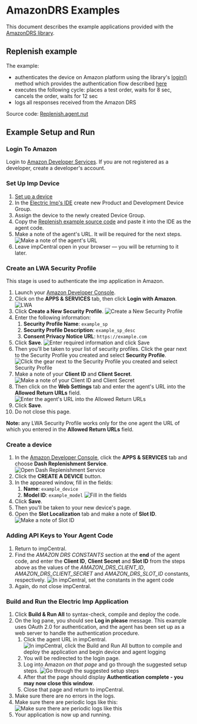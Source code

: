 # AmazonDRS Examples #

This document describes the example applications provided with the [AmazonDRS library](../README.md).

## Replenish example ##

The example:
- authenticates the device on Amazon platform using the library's [login()](../README.md#logindevicemodel-deviceserial-onauthenticated-testdevice) method which provides the authentication flow described [here](../README.md#authentication)
- executes the following cycle: places a test order, waits for 8 sec, cancels the order, waits for 12 sec
- logs all responses received from the Amazon DRS

Source code: [Replenish.agent.nut](./Replenish.agent.nut)

## Example Setup and Run ##

### Login To Amazon ###

Login to [Amazon Developer Services](https://developer.amazon.com/login.html).
If you are not registered as a developer, create a developer's account.

### Set Up Imp Device ###

1. [Set up a device](https://developer.electricimp.com/gettingstarted)
1. In the [Electric Imp's IDE](https://ide.electricimp.com) create new Product and Development Device Group.
1. Assign the device to the newly created Device Group.
1. Copy the [Replenish example source code](./Replenish.agent.nut) and paste it into the IDE as the agent code.
1. Make a note of the agent's URL. It will be required for the next steps.
![Make a note of the agent's URL](images/AgentURL.png "Make a note of the agent's URL")
1. Leave impCentral open in your browser &mdash; you will be returning to it later.

### Create an LWA Security Profile ###

This stage is used to authenticate the imp application in Amazon.

1. Launch your [Amazon Developer Console](https://developer.amazon.com/home.html).
1. Click on the **APPS & SERVICES** tab, then click **Login with Amazon**.
![LWA](images/LWA.png "LWA")
1. Click **Create a New Security Profile**.
![Create a New Security Profile](images/CreateSP.png "Create a New Security Profile")
1. Enter the following information:
    1. **Security Profile Name**: `example_sp`
    1. **Security Profile Description**: `example_sp_desc`
    1. **Consent Privacy Notice URL**: `https://example.com`
1. Click **Save**.
![Enter required information and click Save](images/InfoForSP.png "Enter required information and click Save")
1. Then you'll be taken to your list of security profiles. Click the gear next to the Security Profile you created and select **Security Profile**.
![Click the gear next to the Security Profile you created and select Security Profile](images/ViewSP.png "Click the gear next to the Security Profile you created and select Security Profile")
1. Make a note of your **Client ID** and **Client Secret**.
![Make a note of your Client ID and Client Secret](images/Credentials.png "Make a note of your Client ID and Client Secret")
1. Then click on the **Web Settings** tab and enter the agent's URL into the **Allowed Return URLs** field.
![Enter the agent's URL into the Allowed Return URLs](images/AllowedURLs.png "Enter the agent's URL into the Allowed Return URLs")
1. Click **Save**.
1. Do not close this page.

**Note:** any LWA Security Profile works only for the one agent the URL of which you entered in the **Allowed Return URLs** field.

### Create a device ###

1. In the [Amazon Developer Console](https://developer.amazon.com/home.html), click the **APPS & SERVICES** tab and choose **Dash Replenishment Service**.
![Open Dash Replenishment Service](images/DRS.png "Open Dash Replenishment Service")
1. Click the **CREATE A DEVICE** button.
1. In the appeared window, fill in the fields:
    1. **Name**: `example_device`
    2. **Model ID**: `example_model`
![Fill in the fields](images/CreateDevice.png "Fill in the fields")
1. Click **Save**.
1. Then you'll be taken to your new device's page.
1. Open the **Slot Localization** tab and make a note of **Slot ID**.
![Make a note of Slot ID](images/SlotID.png "Make a note of Slot ID")

### Adding API Keys to Your Agent Code ###

1. Return to impCentral.
1. Find the *AMAZON DRS CONSTANTS* section at the **end** of the agent code, and enter the **Client ID**, **Client Secret** and **Slot ID** from the steps above as the values of the *AMAZON_DRS_CLIENT_ID*, *AMAZON_DRS_CLIENT_SECRET* and *AMAZON_DRS_SLOT_ID* constants, respectively.
![In impCentral, set the constants in the agent code](images/SetConstants.png "In impCentral, set the constants in the agent code")
1. Again, do not close impCentral.

### Build and Run the Electric Imp Application ###

1. Click **Build & Run All** to syntax-check, compile and deploy the code.
1. On the log pane, you should see **Log in please** message. This example uses OAuth 2.0 for authentication, and the agent has been set up as a web server to handle the authentication procedure.
    1. Click the agent URL in impCentral.
![In impCentral, click the Build and Run All button to compile and deploy the application and begin device and agent logging](images/Run.png "In impCentral, click the Build and Run All button to compile and deploy the application and begin device and agent logging")
    1. You will be redirected to the login page.
    1. Log into Amazon *on that page* and go through the suggested setup steps.
    ![Go through the suggested setup steps](images/AmazonSetup.png "Go through the suggested setup steps")
    1. After that the page should display **Authentication complete - you may now close this window**.
    1. Close that page and return to impCentral.
1. Make sure there are no errors in the logs.
1. Make sure there are periodic logs like this:
![Make sure there are periodic logs like this](images/PeriodicLogs.png "Make sure there are periodic logs like this")
1. Your application is now up and running.
